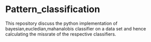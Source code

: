 # Pattern_classification
This repository discuss the  python implementation of bayesian,eucledian,mahanalobis classifier on a data set and hence calculating the missrate of the respective classifiers. 
